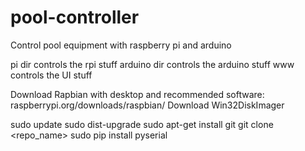 # pool-controller
Control pool equipment with raspberry pi and arduino

pi dir controls the rpi stuff
arduino dir controls the arduino stuff
www controls the UI stuff

Download Rapbian with desktop and recommended software: raspberrypi.org/downloads/raspbian/
Download Win32DiskImager

sudo update
sudo dist-upgrade
sudo apt-get install git
git clone <repo_name>
sudo pip install pyserial
